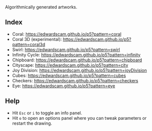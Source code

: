 Algorithmically generated artworks.

## Index
* Coral: https://edwardscam.github.io/p5?pattern=coral
* Coral 3D (experimental): https://edwardscam.github.io/p5?pattern=coral3d
* Swirl: https://edwardscam.github.io/p5?pattern=swirl
* Infinity Cycle: https://edwardscam.github.io/p5?pattern=infinity
* Chipboard: https://edwardscam.github.io/p5?pattern=chipboard
* Cityscape: https://edwardscam.github.io/p5?pattern=city
* Joy Division: https://edwardscam.github.io/p5?pattern=joyDivision
* Cubes: https://edwardscam.github.io/p5?pattern=cubes
* Checkers: https://edwardscam.github.io/p5?pattern=checkers
* Eye: https://edwardscam.github.io/p5?pattern=eye

## Help
* Hit `Esc` or `i` to toggle an info panel.
* Hit `o` to open an options panel where you can tweak parameters or restart the drawing.
